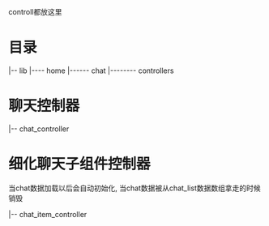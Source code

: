 controll都放这里

目录
=================
|-- lib
|---- home
|------ chat
|-------- controllers

# 聊天控制器

|-- chat_controller

# 细化聊天子组件控制器

当chat数据加载以后会自动初始化, 当chat数据被从chat_list数据数组拿走的时候销毁

|-- chat_item_controller<Tag>